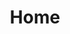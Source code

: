 ---
# Meta Data
title: "Home"
description: "Lorem Ipsum"

h1: "Framework 2"
subheader: "High Performance Business Framework"
--- 